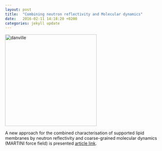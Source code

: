 ```yaml
---
layout: post
title:  "Combining neutron reflectivity and Molecular dynamics"
date:   2016-02-11 14:18:20 +0200
categories: jekyll update
---
```



<img src="{{site.baseurl}}/assets/martini-reflectivity.png" alt="danville" width="300"/>

A new approach for the combined characterisation of supported lipid membranes by neutron reflectivity and coarse-grained molecular dynamics (MARTINI force field) is presented [article link](https://doi.org/10.1016/j.bpj.2017.10.003).








